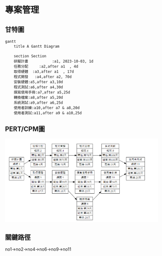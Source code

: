 # 專案管理

## 甘特圖
```mermaid
gantt
    title A Gantt Diagram

    section Section
    研擬計畫           :a1, 2023-10-03, 1d
    任務分配     :a2,after a1  , 4d
    取得硬體  :a3,after a1  , 17d
    程式開發   :a4,after a2, 70d
    安裝硬體:a5,after a3,10d
    程式測試:a6,after a4,30d
    撰寫使用手冊:a7,after a5,25d
    轉換檔案:a8,after a5,20d
    系統測試:a9,after a6,25d
    使用者訓練:a10,after a7 & a8,20d
    使用者測試:a11,after a9 & a10,25d    
```
## PERT/CPM圖

![PERT](Jun.png)


## 關鍵路徑
no1->no2->no4->no6->no9->no11
